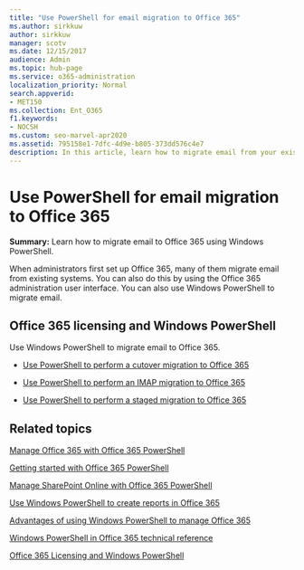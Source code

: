 ```yaml
---
title: "Use PowerShell for email migration to Office 365"
ms.author: sirkkuw
author: sirkkuw
manager: scotv
ms.date: 12/15/2017
audience: Admin
ms.topic: hub-page
ms.service: o365-administration
localization_priority: Normal
search.appverid:
- MET150
ms.collection: Ent_O365
f1.keywords:
- NOCSH
ms.custom: seo-marvel-apr2020
ms.assetid: 795158e1-7dfc-4d9e-b805-373dd576c4e7
description: In this article, learn how to migrate email from your existing system to Office 365 using Windows PowerShell.
---
```


# Use PowerShell for email migration to Office 365

 **Summary:** Learn how to migrate email to Office 365 using Windows PowerShell.
  
When administrators first set up Office 365, many of them migrate email from existing systems. You can also do this by using the Office 365 administration user interface. You can also use Windows PowerShell to migrate email.
  
## Office 365 licensing and Windows PowerShell

Use Windows PowerShell to migrate email to Office 365. 
  
- [Use PowerShell to perform a cutover migration to Office 365](use-powershell-to-perform-a-cutover-migration-to-office-365.md)
    
- [Use PowerShell to perform an IMAP migration to Office 365](use-powershell-to-perform-an-imap-migration-to-office-365.md)
    
- [Use PowerShell to perform a staged migration to Office 365](use-powershell-to-perform-a-staged-migration-to-office-365.md)
    
## Related topics

[Manage Office 365 with Office 365 PowerShell](manage-office-365-with-office-365-powershell.md)
  
[Getting started with Office 365 PowerShell](getting-started-with-office-365-powershell.md)
  
[Manage SharePoint Online with Office 365 PowerShell](manage-sharepoint-online-with-office-365-powershell.md)
  
[Use Windows PowerShell to create reports in Office 365](use-windows-powershell-to-create-reports-in-office-365.md)

[Advantages of using Windows PowerShell to manage Office 365](https://technet.microsoft.com/library/15144a50-453e-4cd5-befd-bc6736697967.aspx)
  
[Windows PowerShell in Office 365 technical reference](https://technet.microsoft.com/library/10d5c66a-7579-4319-aaa5-7a5e21d49cea.aspx)
  
[Office 365 Licensing and Windows PowerShell](https://technet.microsoft.com/library/6ca0e430-f7ba-4184-becf-14c6c5c8dde5.aspx)

